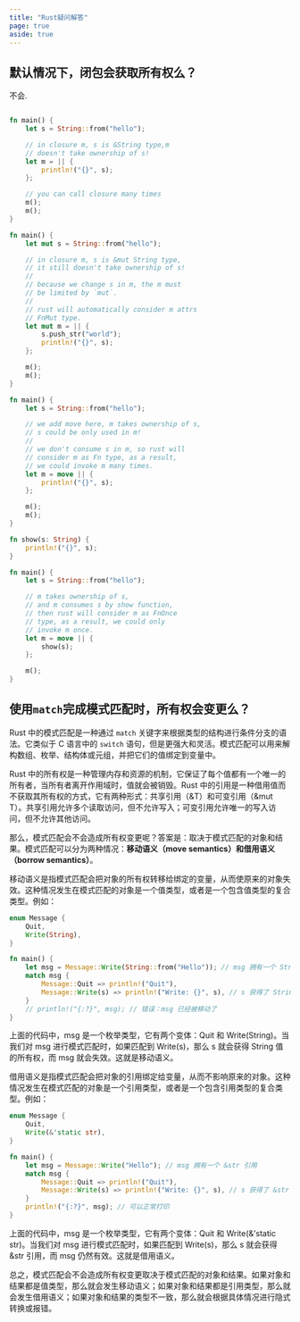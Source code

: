 ```yaml
---
title: "Rust疑问解答"
page: true
aside: true
---
```


## 默认情况下，闭包会获取所有权么？
不会.

```Rust

fn main() {
    let s = String::from("hello");

    // in closure m, s is &String type,m 
    // doesn't take ownership of s!
    let m = || {
        println!("{}", s);
    };

    // you can call closure many times
    m();
    m();
}
```

```rust
fn main() {
    let mut s = String::from("hello");

    // in closure m, s is &mut String type,
    // it still doesn't take ownership of s!
    //
    // because we change s in m, the m must
    // be limited by `mut`.
    //
    // rust will automatically consider m attrs
    // FnMut type.
    let mut m = || {
        s.push_str("world");
        println!("{}", s);
    };

    m();
    m();
}

```

```rust 
fn main() {
    let s = String::from("hello");

    // we add move here, m takes ownership of s,
    // s could be only used in m!
    //
    // we don't consume s in m, so rust will
    // consider m as Fn type, as a result, 
    // we could invoke m many times.
    let m = move || {
        println!("{}", s);
    };

    m();
    m();
}
```

```rust
fn show(s: String) {
    println!("{}", s);
}

fn main() {
    let s = String::from("hello");

    // m takes ownership of s,
    // and m consumes s by show function,
    // then rust will consider m as FnOnce 
    // type, as a result, we could only 
    // invoke m once.
    let m = move || {
        show(s);
    };

    m();
}
```

## 使用`match`完成模式匹配时，所有权会变更么？
Rust 中的模式匹配是一种通过 `match` 关键字来根据类型的结构进行条件分支的语法。它类似于 C 语言中的 `switch` 语句，但是更强大和灵活。模式匹配可以用来解构数组、枚举、结构体或元组，并把它们的值绑定到变量中。

Rust 中的所有权是一种管理内存和资源的机制，它保证了每个值都有一个唯一的所有者，当所有者离开作用域时，值就会被销毁。Rust 中的引用是一种借用值而不获取其所有权的方式，它有两种形式：共享引用（&T）和可变引用（&mut T）。共享引用允许多个读取访问，但不允许写入；可变引用允许唯一的写入访问，但不允许其他访问。

那么，模式匹配会不会造成所有权变更呢？答案是：取决于模式匹配的对象和结果。模式匹配可以分为两种情况：**移动语义（move semantics）**和**借用语义（borrow semantics）**。

移动语义是指模式匹配会把对象的所有权转移给绑定的变量，从而使原来的对象失效。这种情况发生在模式匹配的对象是一个值类型，或者是一个包含值类型的复合类型。例如：
```rust
enum Message {
    Quit,
    Write(String),
}

fn main() {
    let msg = Message::Write(String::from("Hello")); // msg 拥有一个 String 值
    match msg {
        Message::Quit => println!("Quit"),
        Message::Write(s) => println!("Write: {}", s), // s 获得了 String 值的所有权，msg 失效
    }
    // println!("{:?}", msg); // 错误：msg 已经被移动了
}
```
上面的代码中，msg 是一个枚举类型，它有两个变体：Quit 和 Write(String)。当我们对 msg 进行模式匹配时，如果匹配到 Write(s)，那么 s 就会获得 String 值的所有权，而 msg 就会失效。这就是移动语义。

借用语义是指模式匹配会把对象的引用绑定给变量，从而不影响原来的对象。这种情况发生在模式匹配的对象是一个引用类型，或者是一个包含引用类型的复合类型。例如：
```rust
enum Message {
    Quit,
    Write(&'static str),
}

fn main() {
    let msg = Message::Write("Hello"); // msg 拥有一个 &str 引用
    match msg {
        Message::Quit => println!("Quit"),
        Message::Write(s) => println!("Write: {}", s), // s 获得了 &str 引用，msg 仍然有效
    }
    println!("{:?}", msg); // 可以正常打印
}
```

上面的代码中，msg 是一个枚举类型，它有两个变体：Quit 和 Write(&'static str)。当我们对 msg 进行模式匹配时，如果匹配到 Write(s)，那么 s 就会获得 &str 引用，而 msg 仍然有效。这就是借用语义。

总之，模式匹配会不会造成所有权变更取决于模式匹配的对象和结果。如果对象和结果都是值类型，那么就会发生移动语义；如果对象和结果都是引用类型，那么就会发生借用语义；如果对象和结果的类型不一致，那么就会根据具体情况进行隐式转换或报错。
